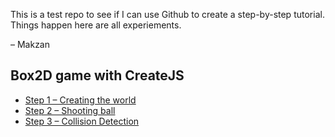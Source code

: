 This is a test repo to see if I can use Github to create a step-by-step tutorial. Things happen here are all experiements.

– Makzan

## Box2D game with CreateJS

- [Step 1 – Creating the world](//github.com/makzan/ball-machine-with-Box2D-and-Createjs/tree/master/01-create-world)
- [Step 2 – Shooting ball](//github.com/makzan/ball-machine-with-Box2D-and-Createjs/tree/master/02-shooting-ball)
- [Step 3 – Collision Detection](//github.com/makzan/ball-machine-with-Box2D-and-Createjs/tree/master/03-collision-detection)
